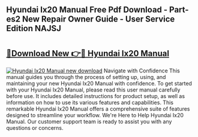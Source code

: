 ## Hyundai Ix20 Manual Free Pdf Download - Part-es2 New Repair Owner Guide - User Service Edition NAJSJ

# <h2><a href="http://cf12.oget.top/?id=Hyundai+Ix20+Manual">🔗Download New 👉🔴 Hyundai Ix20 Manual</a></h2>

[![Hyundai Ix20 Manual new download](https://i.imgur.com/5g1atiW.png)](http://cf12.oget.top/?id=Hyundai+Ix20+Manual)
Navigate with Confidence This manual guides you through the process of setting up, using, and maintaining your new Hyundai Ix20 Manual with confidence. To get started with your Hyundai Ix20 Manual, please read this user manual carefully before use. It includes detailed instructions for product setup, as well as information on how to use its various features and capabilities. This remarkable Hyundai Ix20 Manual offers a comprehensive suite of features designed to streamline your workflow. We're Here to Help Hyundai Ix20 Manual. Our customer support team is ready to assist you with any questions or concerns.
